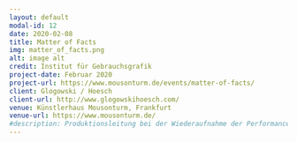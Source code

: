 ```yaml
---
layout: default
modal-id: 12
date: 2020-02-08
title: Matter of Facts
img: matter_of_facts.png
alt: image alt
credit: Institut für Gebrauchsgrafik
project-date: Februar 2020
project-url: https://www.mousonturm.de/events/matter-of-facts/
client: Glogowski / Hoesch
client-url: http://www.glogowskihoesch.com/
venue: Künstlerhaus Mousonturm, Frankfurt
venue-url: https://www.mousonturm.de/
#description: Produktionsleitung bei der Wiederaufnahme der Performance "Fortune Teller" des Berliner Performanceduos <a href="http://www.quastknoblich.de">Quast & Knoblich</a> in den Sophiensälen / Berlin - Erstellung des Finanzplans, Betreuung des Budgets, Erstellen von Zeitplänen, Kommunikation mit Spielort und Beteiligten, Organisation und Betreuung der Proben und Aufführungen, sowie Abrechnung des Projekts.
---
```

